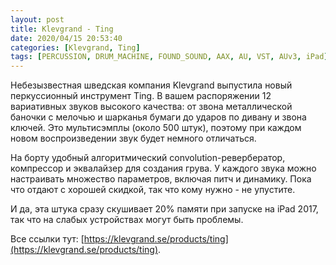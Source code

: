 ```yaml
---
layout: post
title: Klevgrand - Ting
date: 2020/04/15 20:53:40
categories: [Klevgrand, Ting]
tags: [PERCUSSION, DRUM_MACHINE, FOUND_SOUND, AAX, AU, VST, AUv3, iPad]
---
```


Небезызвестная шведская компания Klevgrand выпустила новый перкуссионный инструмент Ting. В вашем распоряжении 12 вариативных звуков высокого качества: от звона металлической баночки с мелочью и шарканья бумаги до ударов по дивану и звона ключей. Это мультисэмплы (около 500 штук), поэтому при каждом новом воспроизведении звук будет немного отличаться.

На борту удобный алгоритмический convolution-ревербератор, компрессор и эквалайзер для создания грува. У каждого звука можно настраивать множество параметров, включая питч и динамику. Пока что отдают с хорошей скидкой, так что кому нужно - не упустите.

И да, эта штука сразу скушивает 20% памяти при запуске на iPad 2017, так что на слабых устройствах могут быть проблемы.

Все ссылки тут: [https://klevgrand.se/products/ting](https://klevgrand.se/products/ting).
